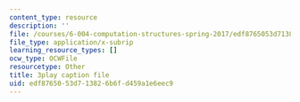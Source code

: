 ```yaml
---
content_type: resource
description: ''
file: /courses/6-004-computation-structures-spring-2017/edf8765053d713826b6fd459a1e6eec9_TV6AtNbmLBE.srt
file_type: application/x-subrip
learning_resource_types: []
ocw_type: OCWFile
resourcetype: Other
title: 3play caption file
uid: edf87650-53d7-1382-6b6f-d459a1e6eec9
---
```

